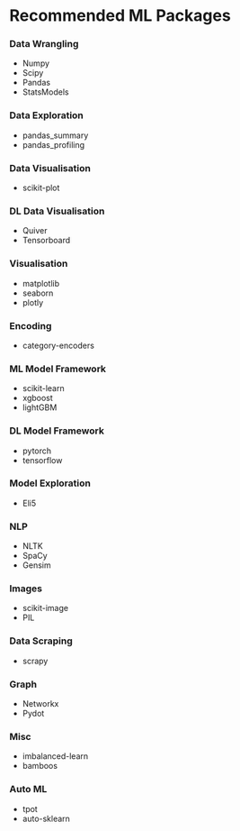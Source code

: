# Recommended ML Packages

### Data Wrangling
- Numpy
- Scipy
- Pandas
- StatsModels

### Data Exploration
- pandas_summary
- pandas_profiling

### Data Visualisation
- scikit-plot

### DL Data Visualisation
- Quiver
- Tensorboard

### Visualisation
- matplotlib
- seaborn
- plotly

### Encoding
- category-encoders

### ML Model Framework
- scikit-learn
- xgboost
- lightGBM

### DL Model Framework
- pytorch
- tensorflow

### Model Exploration
- Eli5

### NLP
- NLTK
- SpaCy
- Gensim

### Images
- scikit-image
- PIL

### Data Scraping
- scrapy

### Graph
- Networkx
- Pydot

### Misc
- imbalanced-learn
- bamboos

### Auto ML 
- tpot
- auto-sklearn